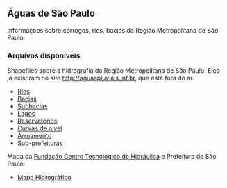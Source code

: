 ## Águas de São Paulo

Informações sobre córregos, rios, bacias da Região Metropolitana de São Paulo.

### Arquivos disponíveis

Shapefiles sobre a hidrografia da Região Metropolitana de São Paulo. Eles já existiram no site http://aguaspluviais.inf.br, que está fora do ar. 

* [Rios](https://dl.dropboxusercontent.com/u/3291375/rioseruas/rios.zip)
* [Bacias](https://dl.dropboxusercontent.com/u/3291375/rioseruas/bacias.zip)
* [Subbacias](https://dl.dropboxusercontent.com/u/3291375/rioseruas/cn.zip)
* [Lagos](https://dl.dropboxusercontent.com/u/3291375/rioseruas/lagos.zip)
* [Reservatórios](https://dl.dropboxusercontent.com/u/3291375/rioseruas/reservatorios.zip)
* [Curvas de nível](https://dl.dropboxusercontent.com/u/3291375/rioseruas/curvas.zip)
* [Arruamento](https://dl.dropboxusercontent.com/u/3291375/rioseruas/arruamento.zip)
* [Sub-prefeituras](https://dl.dropboxusercontent.com/u/3291375/rioseruas/subprefeituras.zip)

Mapa da [Fundação Centro Tecnológico de Hidráulica](http://www.fcth.br) e Prefeitura de São Paulo:

* [Mapa Hidrográfico](https://dl.dropboxusercontent.com/u/3291375/rioseruas/MSP_Hidrografico.pdf)
